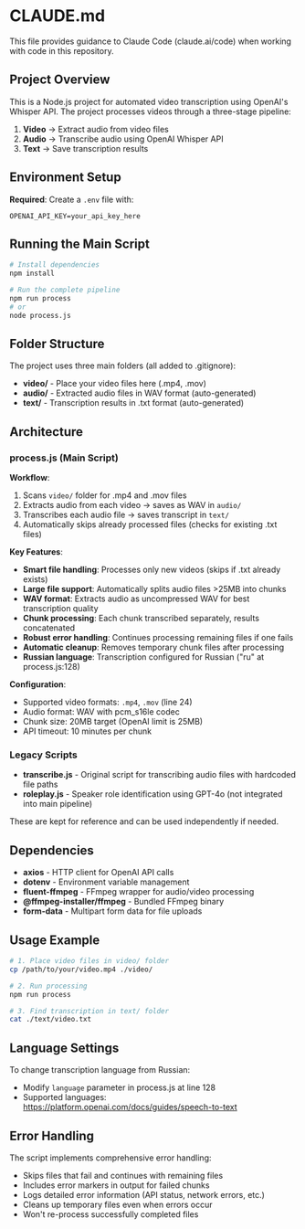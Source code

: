 # CLAUDE.md

This file provides guidance to Claude Code (claude.ai/code) when working with code in this repository.

## Project Overview

This is a Node.js project for automated video transcription using OpenAI's Whisper API. The project processes videos through a three-stage pipeline:

1. **Video** → Extract audio from video files
2. **Audio** → Transcribe audio using OpenAI Whisper API
3. **Text** → Save transcription results

## Environment Setup

**Required**: Create a `.env` file with:
```
OPENAI_API_KEY=your_api_key_here
```

## Running the Main Script

```bash
# Install dependencies
npm install

# Run the complete pipeline
npm run process
# or
node process.js
```

## Folder Structure

The project uses three main folders (all added to .gitignore):

- **video/** - Place your video files here (.mp4, .mov)
- **audio/** - Extracted audio files in WAV format (auto-generated)
- **text/** - Transcription results in .txt format (auto-generated)

## Architecture

### process.js (Main Script)

**Workflow**:
1. Scans `video/` folder for .mp4 and .mov files
2. Extracts audio from each video → saves as WAV in `audio/`
3. Transcribes each audio file → saves transcript in `text/`
4. Automatically skips already processed files (checks for existing .txt files)

**Key Features**:
- **Smart file handling**: Processes only new videos (skips if .txt already exists)
- **Large file support**: Automatically splits audio files >25MB into chunks
- **WAV format**: Extracts audio as uncompressed WAV for best transcription quality
- **Chunk processing**: Each chunk transcribed separately, results concatenated
- **Robust error handling**: Continues processing remaining files if one fails
- **Automatic cleanup**: Removes temporary chunk files after processing
- **Russian language**: Transcription configured for Russian ("ru" at process.js:128)

**Configuration**:
- Supported video formats: `.mp4`, `.mov` (line 24)
- Audio format: WAV with pcm_s16le codec
- Chunk size: 20MB target (OpenAI limit is 25MB)
- API timeout: 10 minutes per chunk

### Legacy Scripts

- **transcribe.js** - Original script for transcribing audio files with hardcoded file paths
- **roleplay.js** - Speaker role identification using GPT-4o (not integrated into main pipeline)

These are kept for reference and can be used independently if needed.

## Dependencies

- **axios** - HTTP client for OpenAI API calls
- **dotenv** - Environment variable management
- **fluent-ffmpeg** - FFmpeg wrapper for audio/video processing
- **@ffmpeg-installer/ffmpeg** - Bundled FFmpeg binary
- **form-data** - Multipart form data for file uploads

## Usage Example

```bash
# 1. Place video files in video/ folder
cp /path/to/your/video.mp4 ./video/

# 2. Run processing
npm run process

# 3. Find transcription in text/ folder
cat ./text/video.txt
```

## Language Settings

To change transcription language from Russian:
- Modify `language` parameter in process.js at line 128
- Supported languages: https://platform.openai.com/docs/guides/speech-to-text

## Error Handling

The script implements comprehensive error handling:
- Skips files that fail and continues with remaining files
- Includes error markers in output for failed chunks
- Logs detailed error information (API status, network errors, etc.)
- Cleans up temporary files even when errors occur
- Won't re-process successfully completed files
